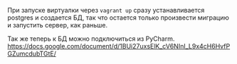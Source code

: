 При запуске виртуалки через `vagrant up` сразу устанавливается postgres и создается БД, так что остается только произвести миграцию и запустить сервер, как раньше.

Так же теперь к БД можно подключиться из PyCharm.
https://docs.google.com/document/d/1BUi27uxsElK_cV6NInI_L9x4cH6HvfPGZumcdubTGtE/
